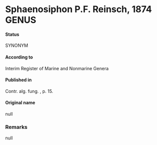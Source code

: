 # Sphaenosiphon P.F. Reinsch, 1874 GENUS

#### Status
SYNONYM

#### According to
Interim Register of Marine and Nonmarine Genera

#### Published in
Contr. alg. fung. , p. 15.

#### Original name
null

### Remarks
null